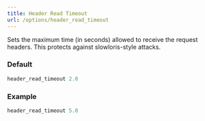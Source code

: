 ```yaml
---
title: Header Read Timeout
url: /options/header_read_timeout
---
```


Sets the maximum time (in seconds) allowed to receive the request headers. This protects against slowloris-style attacks.

### Default

```ruby  {filename=Itsi.rb}
header_read_timeout 2.0
```
### Example

```ruby  {filename=Itsi.rb}
header_read_timeout 5.0
```

